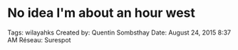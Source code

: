 # No idea l'm about an hour west

Tags: wilayahks
Created by: Quentin Sombsthay
Date: August 24, 2015 8:37 AM
Réseau: Surespot